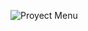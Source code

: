 ![Proyect Menu](https://github.com/ArianaContreras/PROYECTO-MENU/assets/169207010/652719a8-da65-4e04-ac9f-341675fc584a)
